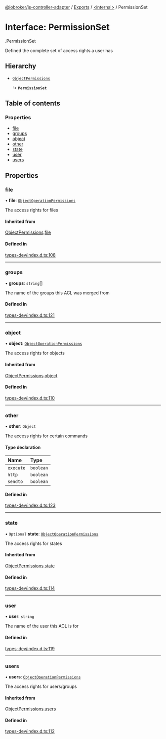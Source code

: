 [@iobroker/js-controller-adapter](../README.md) / [Exports](../modules.md) / [<internal\>](../modules/internal_.md) / PermissionSet

# Interface: PermissionSet

[<internal>](../modules/internal_.md).PermissionSet

Defined the complete set of access rights a user has

## Hierarchy

- [`ObjectPermissions`](internal_.ObjectPermissions.md)

  ↳ **`PermissionSet`**

## Table of contents

### Properties

- [file](internal_.PermissionSet.md#file)
- [groups](internal_.PermissionSet.md#groups)
- [object](internal_.PermissionSet.md#object)
- [other](internal_.PermissionSet.md#other)
- [state](internal_.PermissionSet.md#state)
- [user](internal_.PermissionSet.md#user)
- [users](internal_.PermissionSet.md#users)

## Properties

### file

• **file**: [`ObjectOperationPermissions`](internal_.ObjectOperationPermissions.md)

The access rights for files

#### Inherited from

[ObjectPermissions](internal_.ObjectPermissions.md).[file](internal_.ObjectPermissions.md#file)

#### Defined in

[types-dev/index.d.ts:108](https://github.com/ioBroker/ioBroker.js-controller/blob/78752620/packages/types-dev/index.d.ts#L108)

___

### groups

• **groups**: `string`[]

The name of the groups this ACL was merged from

#### Defined in

[types-dev/index.d.ts:121](https://github.com/ioBroker/ioBroker.js-controller/blob/78752620/packages/types-dev/index.d.ts#L121)

___

### object

• **object**: [`ObjectOperationPermissions`](internal_.ObjectOperationPermissions.md)

The access rights for objects

#### Inherited from

[ObjectPermissions](internal_.ObjectPermissions.md).[object](internal_.ObjectPermissions.md#object)

#### Defined in

[types-dev/index.d.ts:110](https://github.com/ioBroker/ioBroker.js-controller/blob/78752620/packages/types-dev/index.d.ts#L110)

___

### other

• **other**: `Object`

The access rights for certain commands

#### Type declaration

| Name | Type |
| :------ | :------ |
| `execute` | `boolean` |
| `http` | `boolean` |
| `sendto` | `boolean` |

#### Defined in

[types-dev/index.d.ts:123](https://github.com/ioBroker/ioBroker.js-controller/blob/78752620/packages/types-dev/index.d.ts#L123)

___

### state

• `Optional` **state**: [`ObjectOperationPermissions`](internal_.ObjectOperationPermissions.md)

The access rights for states

#### Inherited from

[ObjectPermissions](internal_.ObjectPermissions.md).[state](internal_.ObjectPermissions.md#state)

#### Defined in

[types-dev/index.d.ts:114](https://github.com/ioBroker/ioBroker.js-controller/blob/78752620/packages/types-dev/index.d.ts#L114)

___

### user

• **user**: `string`

The name of the user this ACL is for

#### Defined in

[types-dev/index.d.ts:119](https://github.com/ioBroker/ioBroker.js-controller/blob/78752620/packages/types-dev/index.d.ts#L119)

___

### users

• **users**: [`ObjectOperationPermissions`](internal_.ObjectOperationPermissions.md)

The access rights for users/groups

#### Inherited from

[ObjectPermissions](internal_.ObjectPermissions.md).[users](internal_.ObjectPermissions.md#users)

#### Defined in

[types-dev/index.d.ts:112](https://github.com/ioBroker/ioBroker.js-controller/blob/78752620/packages/types-dev/index.d.ts#L112)
